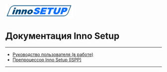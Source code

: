 ![ISPP Logo](/docs/ispphelp/images/innka.png)

# Документация Inno Setup
-----------------------

- [Руководство пользователя (в работе)](/docs/ishelp/index.htm)
- [Препроцессор Inno Setup (ISPP)](/docs/ispphelp/index.htm)

-----------------------
